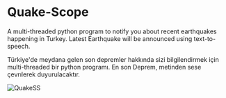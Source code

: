 # Quake-Scope
A multi-threaded python program to notify you about recent earthquakes happening in Turkey. Latest Earthquake will be announced using text-to-speech. 


Türkiye'de meydana gelen son depremler hakkında sizi bilgilendirmek için multi-threaded bir python programı. En son Deprem, metinden sese çevrılerek duyurulacaktır.

![QuakeSS](https://user-images.githubusercontent.com/90629653/221688573-d14fe980-de2c-4555-a125-f387d8c90eca.png)


